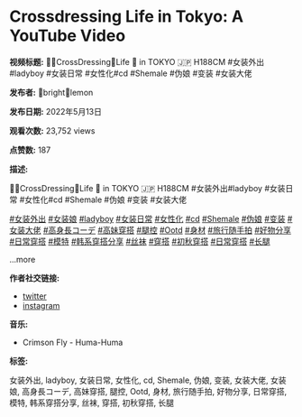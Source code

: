 # Crossdressing Life in Tokyo: A YouTube Video

**视频标题:** 🏳️‍🌈CrossDressing💋Life 🍣 in TOKYO 🇯🇵 H188CM #女装外出#ladyboy #女装日常 #女性化#cd #Shemale #伪娘 #变装 #女装大佬

**发布者:** 🌈bright🍋lemon

**发布日期:** 2022年5月13日

**观看次数:** 23,752 views

**点赞数:** 187

**描述:**

🏳️‍🌈CrossDressing💋Life 🍣 in TOKYO 🇯🇵 H188CM #女装外出#ladyboy #女装日常 #女性化#cd #Shemale #伪娘 #变装 #女装大佬

[#女装外出](/hashtag/%E5%A5%B3%E8%A3%85%E5%A4%96%E5%87%BA) [#女装娘](/hashtag/%E5%A5%B3%E8%A3%85%E5%A8%98) [#ladyboy](/hashtag/ladyboy) [#女装日常](/hashtag/%E5%A5%B3%E8%A3%85%E6%97%A5%E5%B8%B8) [#女性化](/hashtag/%E5%A5%B3%E6%80%A7%E5%8C%96) [#cd](/hashtag/cd) [#Shemale](/hashtag/shemale) [#伪娘](/hashtag/%E4%BC%AA%E5%A8%98) [#变装](/hashtag/%E5%8F%98%E8%A3%85) [#女装大佬](/hashtag/%E5%A5%B3%E8%A3%85%E5%A4%A7%E4%BD%AC) [#高身長コーデ](/hashtag/%E9%AB%98%E8%BA%AB%E9%95%B7%E3%82%B3%E3%83%BC%E3%83%87) [#高妹穿搭](/hashtag/%E9%AB%98%E5%A6%B9%E7%A9%BF%E6%90%AD) [#腿控](/hashtag/%E8%85%BF%E6%8E%A7) [#Ootd](/hashtag/ootd) [#身材](/hashtag/%E8%BA%AB%E6%9D%90) [#旅行随手拍](/hashtag/%E6%97%85%E8%A1%8C%E9%9A%8F%E6%89%8B%E6%8B%8D) [#好物分享](/hashtag/%E5%A5%BD%E7%89%A9%E5%88%86%E4%BA%AB) [#日常穿搭](/hashtag/%E6%97%A5%E5%B8%B8%E7%A9%BF%E6%90%AD) [#模特](/hashtag/%E6%A8%A1%E7%89%B9) [#韩系穿搭分享](/hashtag/%E9%9F%A9%E7%B3%BB%E7%A9%BF%E6%90%AD%E5%88%86%E4%BA%AB) [#丝袜](/hashtag/%E4%B8%9D%E8%A2%9C) [#穿搭](/hashtag/%E7%A9%BF%E6%90%AD) [#初秋穿搭](/hashtag/%E5%88%9D%E7%A7%8B%E7%A9%BF%E6%90%AD) [#日常穿搭](/hashtag/%E6%97%A5%E5%B8%B8%E7%A9%BF%E6%90%AD) [#长腿](/hashtag/%E9%95%BF%E8%85%BF)

...more

**作者社交链接:**

*   [twitter](https://www.youtube.com/redirect?event=Watch_SD_EP&redir_token=QUFFLUhqazJqUUJSRkVkeUlQci1QMTRBRW1QYmxzWG55d3xBQ3Jtc0trYWlmVUh0WWZCOHJYZHpTZ0xZbzdIRFFYSlpqc0w1YzlzMDZKMHNFYzBOZnpIemZoYmRMMHl5N3pnR0VKWXBMUm9FMTZxcHg2U25STTdEaWxkZGM4cTlBZU9ySlFjbklxYURnbzBTeXpKVTg0bmV3MA&q=https%3A%2F%2Ftwitter.com%2Fbrightlemonpink%2F)
*   [instagram](https://www.youtube.com/redirect?event=Watch_SD_EP&redir_token=QUFFLUhqbTF3U1JLZzVRd3A2bTN1U1I1cUlyQnFCaWZOZ3xBQ3Jtc0tsaDhoRFk1eGFDOHIweTRQTlFmMmljOVB6ZXViNGZzN0VuRnVHbEVnLXAwN2Y1aS0xcGZhWEMwS2l4OGswS21hbDRiSUU4OEtEVXZMQjhZYWJXSTkyLVNLVDZ3OWNWNndleE04MGlJS2MxRWd5czdZRQ&q=https%3A%2F%2Finstagram.com%2Fbrightlemonpink%3Figshid%3DNzZlODBkYWE4Ng%253D%253D%26utm_source%3Dqr)

**音乐:**

*   Crimson Fly - Huma-Huma

**标签:**

女装外出, ladyboy, 女装日常, 女性化, cd, Shemale, 伪娘, 变装, 女装大佬, 女装娘, 高身長コーデ, 高妹穿搭, 腿控, Ootd, 身材, 旅行随手拍, 好物分享, 日常穿搭, 模特, 韩系穿搭分享, 丝袜, 穿搭, 初秋穿搭, 长腿
